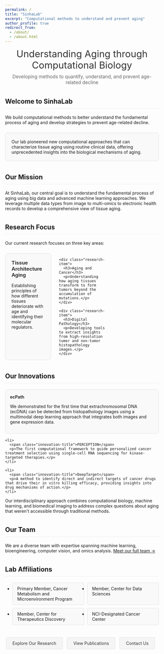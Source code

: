 ```yaml
---
permalink: /
title: "SinhaLab"
excerpt: "Computational methods to understand and prevent aging"
author_profile: true
redirect_from: 
  - /about/
  - /about.html
---
```


<style>
  .page-header {
    text-align: center;
    margin-bottom: 40px;
  }
  
  .page-header h1 {
    font-size: 2.2em;
    font-weight: 400;
    color: #333;
    margin: 0;
  }
  
  .tagline {
    font-size: 1.1em;
    color: #666;
    margin-top: 10px;
  }
  
  .section {
    margin-bottom: 40px;
  }
  
  .section h2 {
    padding-bottom: 10px;
    border-bottom: 1px solid #eaeaea;
    margin-bottom: 20px;
  }
  
  .highlight-box {
    background-color: #f9f9f9;
    padding: 20px;
    border-radius: 8px;
    border: 1px solid #e0e0e0;
    margin: 25px 0;
  }
  
  .research-grid {
    display: grid;
    grid-template-columns: repeat(3, 1fr);
    gap: 25px;
    margin: 25px 0;
  }
  
  @media (max-width: 768px) {
    .research-grid {
      grid-template-columns: 1fr;
    }
  }
  
  .research-item {
    background-color: #f9f9f9;
    padding: 20px;
    border-radius: 8px;
    border: 1px solid #e0e0e0;
  }
  
  .research-item h3 {
    margin-top: 0;
    color: #333;
  }
  
  .innovation-list {
    list-style-type: none;
    padding-left: 0;
  }
  
  .innovation-list li {
    background-color: #f9f9f9;
    padding: 15px;
    margin-bottom: 15px;
    border-radius: 8px;
    border: 1px solid #e0e0e0;
  }
  
  .innovation-title {
    font-weight: 600;
    margin-bottom: 5px;
    display: block;
  }
  
  .affiliations-list {
    display: grid;
    grid-template-columns: repeat(2, 1fr);
    gap: 10px;
    margin: 20px 0;
  }
  
  @media (max-width: 768px) {
    .affiliations-list {
      grid-template-columns: 1fr;
    }
  }
  
  .affiliations-list li {
    background-color: #f9f9f9;
    padding: 10px 15px;
    border-radius: 4px;
    border: 1px solid #e0e0e0;
  }
  
  .cta-buttons {
    text-align: center;
    margin-top: 40px;
    margin-bottom: 20px;
  }
  
  .cta-button {
    display: inline-block;
    padding: 10px 20px;
    background-color: #f5f5f5;
    color: #333;
    text-decoration: none;
    border-radius: 4px;
    margin: 0 10px 10px 0;
    border: 1px solid #e0e0e0;
    transition: background-color 0.2s;
  }
  
  .cta-button:hover {
    background-color: #eaeaea;
  }
</style>

<div class="page-header">
  <h1>Understanding Aging through Computational Biology</h1>
  <div class="tagline">Developing methods to quantify, understand, and prevent age-related decline</div>
</div>

<div class="section">
  <h2>Welcome to SinhaLab</h2>
  <p>We build computational methods to better understand the fundamental process of aging and develop strategies to prevent age-related decline.</p>
  
  <div class="highlight-box">
    Our lab pioneered new computational approaches that can characterize tissue aging using routine clinical data, offering unprecedented insights into the biological mechanisms of aging.
  </div>
</div>

<div class="section">
  <h2>Our Mission</h2>
  <p>At SinhaLab, our central goal is to understand the fundamental process of aging using big data and advanced machine learning approaches. We leverage multiple data types from image to multi-omics to electronic health records to develop a comprehensive view of tissue aging.</p>
</div>

<div class="section">
  <h2>Research Focus</h2>
  <p>Our current research focuses on three key areas:</p>
  
  <div class="research-grid">
    <div class="research-item">
      <h3>Tissue Architecture Aging</h3>
      <p>Establishing principles of how different tissues deteriorate with age and identifying their molecular regulators.</p>
    </div>
    
    <div class="research-item">
      <h3>Aging and Cancer</h3>
      <p>Understanding how aging tissues transform to form tumors beyond the accumulation of mutations.</p>
    </div>
    
    <div class="research-item">
      <h3>Digital Pathology</h3>
      <p>Developing tools to extract insights from high-resolution tumor and non-tumor histopathology images.</p>
    </div>
  </div>
</div>

<div class="section">
  <h2>Our Innovations</h2>
  
  <ul class="innovation-list">
    <li>
      <span class="innovation-title">ecPath</span>
      <p>We demonstrated for the first time that extrachromosomal DNA (ecDNA) can be detected from histopathology images using a multimodal deep learning approach that integrates both images and gene expression data.</p>
    </li>
    
    <li>
      <span class="innovation-title">PERCEPTION</span>
      <p>The first computational framework to guide personalized cancer treatment selection using single-cell RNA sequencing for kinase-targeted therapies.</p>
    </li>
    
    <li>
      <span class="innovation-title">DeepTarget</span>
      <p>A method to identify direct and indirect targets of cancer drugs that drive their in vitro killing efficacy, providing insights into drug mechanisms of action.</p>
    </li>
  </ul>
  
  <p>Our interdisciplinary approach combines computational biology, machine learning, and biomedical imaging to address complex questions about aging that weren't accessible through traditional methods.</p>
</div>

<div class="section">
  <h2>Our Team</h2>
  <p>We are a diverse team with expertise spanning machine learning, bioengineering, computer vision, and omics analysis. <a href="/team/">Meet our full team →</a></p>
</div>

<div class="section">
  <h2>Lab Affiliations</h2>
  
  <ul class="affiliations-list">
    <li>Primary Member, Cancer Metabolism and Microenvironment Program</li>
    <li>Member, Center for Data Sciences</li>
    <li>Member, Center for Therapeutics Discovery</li>
    <li>NCI-Designated Cancer Center</li>
  </ul>
</div>

<div class="cta-buttons">
  <a href="/research/" class="cta-button">Explore Our Research</a>
  <a href="/publications/" class="cta-button">View Publications</a>
  <a href="/contact/" class="cta-button">Contact Us</a>
</div>
